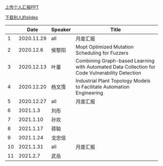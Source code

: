 [上传个人汇报PPT](http://xzc.cn/kyT0GViO0E)

[下载别人的slides](https://pan.baidu.com/s/1tKvzqQpuE9TztrE7c6xC3g)

|      | Date       | Speaker | Title    |
| ---- | ---------- | ------- | -------- |
| 1    | 2020.11.29 | all     | 月度汇报 |
| 2    | 2020.12.6  | 侯黎阳  |Mopt Optimized Mutation Scheduling for Fuzzers|
| 3    | 2020.12.13 | 叶童    |Combining Graph-based Learning with Automated Data Collection for Code Vulnerability Detection          |
| 4    | 2020.12.20 | 杨文霈  |Industrial Plant Topology Models to Facilitate Automation Engineering|
| 5    | 2020.12.27 | all     | 月度汇报 |
| 6    | 2021.1.3   | 刘彤    |          |
| 7    | 2021.1.10  | 孙欢    |          |
| 8    | 2021.1.17  | 蒋聪    |          |
| 9    | 2021.1.24  | 戈忠信  |          |
| 10   | 2021.1.31  | all     | 月度汇报 |
| 11   | 2021.2.7   | 武岳    |          |

